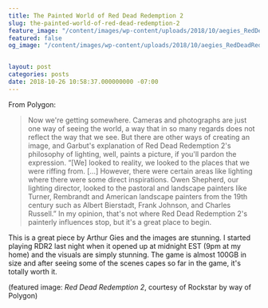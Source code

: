 ```yaml
---
title: The Painted World of Red Dead Redemption 2
slug: the-painted-world-of-red-dead-redemption-2
feature_image: "/content/images/wp-content/uploads/2018/10/aegies_RedDeadRedemption2_20181022_18_39_47.png.jpeg"
featured: false
og_image: "/content/images/wp-content/uploads/2018/10/aegies_RedDeadRedemption2_20181022_18_39_47.png.jpeg"


layout: post
categories: posts
date: 2018-10-26 10:58:37.000000000 -07:00
---
```


From Polygon:

>  Now we're getting somewhere. Cameras and photographs are just one way of seeing the world, a way that in so many regards does not reflect the way that we see. But there are other ways of creating an image, and Garbut's explanation of Red Dead Redemption 2's philosophy of lighting, well, paints a picture, if you'll pardon the expression.
> “[We] looked to reality, we looked to the places that we were riffing from. […] However, there were certain areas like lighting where there were some direct inspirations. Owen Shepherd, our lighting director, looked to the pastoral and landscape painters like Turner, Rembrandt and American landscape painters from the 19th century such as Albert Bierstadt, Frank Johnson, and Charles Russell.”
> In my opinion, that's not where Red Dead Redemption 2's painterly influences stop, but it's a great place to begin.

This is a great piece by Arthur Gies and the images are stunning. I started playing RDR2 last night when it opened up at midnight EST (9pm at my home) and the visuals are simply stunning. The game is almost 100GB in size and after seeing some of the scenes capes so far in the game, it's totally worth it.

(featured image: _Red Dead Redemption 2_, courtesy of Rockstar by way of Polygon)

